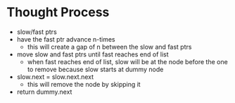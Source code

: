 # Thought Process

- slow/fast ptrs
- have the fast ptr advance n-times
  - this will create a gap of n between the slow and fast ptrs
- move slow and fast ptrs until fast reaches end of list
  - when fast reaches end of list, slow will be at the node before the one to remove because slow starts at dummy node
- slow.next = slow.next.next
  - this will remove the node by skipping it
- return dummy.next

